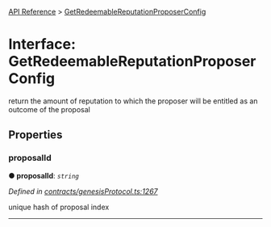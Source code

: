 [API Reference](../README.md) > [GetRedeemableReputationProposerConfig](../interfaces/GetRedeemableReputationProposerConfig.md)



# Interface: GetRedeemableReputationProposerConfig


return the amount of reputation to which the proposer will be entitled as an outcome of the proposal


## Properties
<a id="proposalId"></a>

###  proposalId

**●  proposalId**:  *`string`* 

*Defined in [contracts/genesisProtocol.ts:1267](https://github.com/daostack/arc.js/blob/616f6e7/lib/contracts/genesisProtocol.ts#L1267)*



unique hash of proposal index




___



